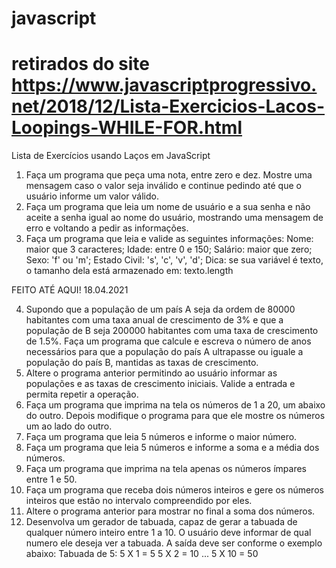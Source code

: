 # javascript
# retirados do site https://www.javascriptprogressivo.net/2018/12/Lista-Exercicios-Lacos-Loopings-WHILE-FOR.html

Lista de Exercícios usando Laços em JavaScript
1. Faça um programa que peça uma nota, entre zero e dez. Mostre uma mensagem caso o valor seja inválido e continue pedindo até que o usuário informe um valor válido. 
2. Faça um programa que leia um nome de usuário e a sua senha e não aceite a senha igual ao nome do usuário, mostrando uma mensagem de erro e voltando a pedir as informações. 
3. Faça um programa que leia e valide as seguintes informações:
Nome: maior que 3 caracteres;
Idade: entre 0 e 150;
Salário: maior que zero;
Sexo: 'f' ou 'm';
Estado Civil: 's', 'c', 'v', 'd';
Dica: se sua variável é texto, o tamanho dela está armazenado em: texto.length

FEITO ATÉ AQUI! 18.04.2021

4. Supondo que a população de um país A seja da ordem de 80000 habitantes com uma taxa anual de crescimento de 3% e que a população de B seja 200000 habitantes com uma taxa de crescimento de 1.5%. Faça um programa que calcule e escreva o número de anos necessários para que a população do país A ultrapasse ou iguale a população do país B, mantidas as taxas de crescimento.
5. Altere o programa anterior permitindo ao usuário informar as populações e as taxas de crescimento iniciais. Valide a entrada e permita repetir a operação.
6. Faça um programa que imprima na tela os números de 1 a 20, um abaixo do outro. Depois modifique o programa para que ele mostre os números um ao lado do outro.
7. Faça um programa que leia 5 números e informe o maior número.
8. Faça um programa que leia 5 números e informe a soma e a média dos números. 
9. Faça um programa que imprima na tela apenas os números ímpares entre 1 e 50.
10. Faça um programa que receba dois números inteiros e gere os números inteiros que estão no intervalo compreendido por eles.
11. Altere o programa anterior para mostrar no final a soma dos números.
12. Desenvolva um gerador de tabuada, capaz de gerar a tabuada de qualquer número inteiro entre 1 a 10. O usuário deve informar de qual numero ele deseja ver a tabuada. A saída deve ser conforme o exemplo abaixo:
Tabuada de 5:
5 X 1 = 5
5 X 2 = 10
...
5 X 10 = 50
